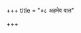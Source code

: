 +++
title = "०८ अहमेव वात"

+++
<div class="js_include" url="/vedAH_Rk/shAkalam/saMhitA/vishvAsa-prastutiH/10/125/08_ahameva_vAta.md"  newLevelForH1="2" includeTitle="false"> </div>
